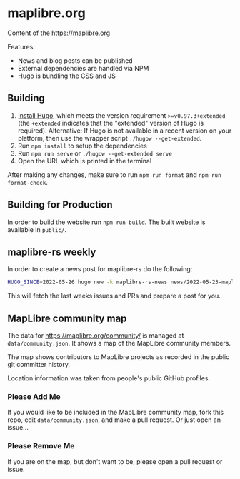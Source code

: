 # maplibre.org

Content of the https://maplibre.org

Features:

- News and blog posts can be published
- External dependencies are handled via NPM
- Hugo is bundling the CSS and JS

## Building

1. [Install Hugo](https://gohugo.io/getting-started/installing/), which meets the version requirement `>=v0.97.3+extended` (the `+extended` indicates that the "extended" version of Hugo is required).
   Alternative: If Hugo is not available in a recent version on your platform, then use the wrapper script `./hugow --get-extended`.
2. Run `npm install` to setup the dependencies
3. Run `npm run serve` or `./hugow --get-extended serve`
4. Open the URL which is printed in the terminal

After making any changes, make sure to run `npm run format` and `npm run format-check`.

## Building for Production

In order to build the website run `npm run build`. The built website is available in `public/`.

## maplibre-rs weekly

In order to create a news post for maplibre-rs do the following:

```bash
HUGO_SINCE=2022-05-26 hugo new -k maplibre-rs-news news/2022-05-23-maplibre-rs-weekly.md
```

This will fetch the last weeks issues and PRs and prepare a post for you.

## MapLibre community map

The data for https://maplibre.org/community/ is managed at `data/community.json`.
It shows a map of the MapLibre community members.

The map shows contributors to MapLibre projects as recorded in the public git committer history.

Location information was taken from people's public GitHub profiles.

### Please Add Me

If you would like to be included in the MapLibre community map, fork this repo, edit `data/community.json`, and make a pull request. Or just open an issue...

### Please Remove Me

If you are on the map, but don't want to be, please open a pull request or issue.
